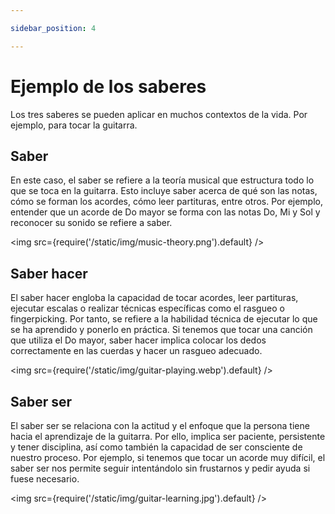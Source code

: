 ```yaml
---

sidebar_position: 4

---
```


# Ejemplo de los saberes

Los tres saberes se pueden aplicar en muchos contextos de la vida. Por ejemplo, para tocar la guitarra.

## Saber

En este caso, el saber se refiere a la teoría musical que estructura todo lo que se toca en la guitarra. Esto incluye saber acerca de qué son las notas, cómo se forman los acordes, cómo leer partituras, entre otros. Por ejemplo, entender que un acorde de Do mayor se forma con las notas Do, Mi y Sol y reconocer su sonido se refiere a saber.

<img src={require('/static/img/music-theory.png').default} />

## Saber hacer

El saber hacer engloba la capacidad de tocar acordes, leer partituras, ejecutar escalas o realizar técnicas específicas como el rasgueo o fingerpicking. Por tanto, se refiere a la habilidad técnica de ejecutar lo que se ha aprendido y ponerlo en práctica. Si tenemos que tocar una canción que utiliza el Do mayor, saber hacer implica colocar los dedos correctamente en las cuerdas y hacer un rasgueo adecuado.

<img src={require('/static/img/guitar-playing.webp').default} />

## Saber ser

El saber ser se relaciona con la actitud y el enfoque que la persona tiene hacia el aprendizaje de la guitarra. Por ello, implica ser paciente, persistente y tener disciplina, así como también la capacidad de ser consciente de nuestro proceso. Por ejemplo, si tenemos que tocar un acorde muy difícil, el saber ser nos permite seguir intentándolo sin frustarnos y pedir ayuda si fuese necesario.

<img src={require('/static/img/guitar-learning.jpg').default} />
